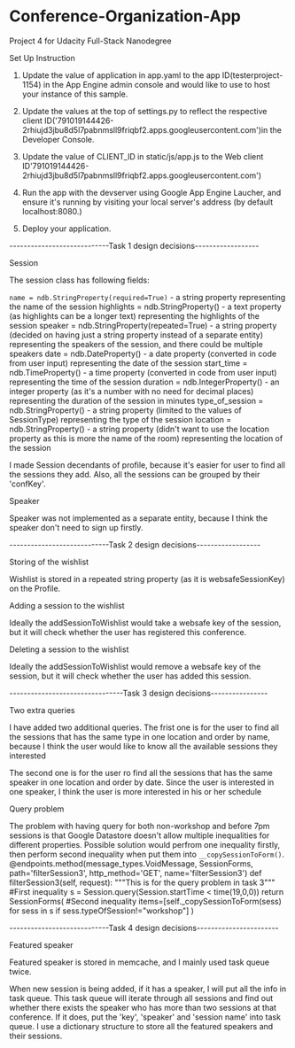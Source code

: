 # Conference-Organization-App
Project 4 for Udacity Full-Stack Nanodegree


Set Up Instruction

1. Update the value of application in app.yaml to the app ID(testerproject-1154) in the App Engine admin console and would like to use to host your instance of this sample.

2. Update the values at the top of settings.py to reflect the respective client ID('791019144426-2rhiujd3jbu8d5l7pabnmsll9friqbf2.apps.googleusercontent.com')in the Developer Console.

3. Update the value of CLIENT_ID in static/js/app.js to the Web client ID'791019144426-2rhiujd3jbu8d5l7pabnmsll9friqbf2.apps.googleusercontent.com')

4. Run the app with the devserver using Google App Engine Laucher, and ensure it's running by visiting your local server's address (by default localhost:8080.)

5. Deploy your application.



----------------------------Task 1 design decisions------------------

Session

The session class has following fields:

`name = ndb.StringProperty(required=True)` - a string property representing the name of the session
highlights = ndb.StringProperty() - a text property (as highlights can be a longer text) representing the highlights of the session
speaker = ndb.StringProperty(repeated=True) - a string property (decided on having just a string property instead of a separate entity) representing the speakers of the session, and there could be multiple speakers
date = ndb.DateProperty() - a date property (converted in code from user input) representing the date of the session
start_time = ndb.TimeProperty() - a time property (converted in code from user input) representing the time of the session
duration = ndb.IntegerProperty() - an integer property (as it's a number with no need for decimal places) representing the duration of the session in minutes
type_of_session = ndb.StringProperty() - a string property (limited to the values of SessionType) representing the type of the session
location = ndb.StringProperty() - a string property (didn't want to use the location property as this is more the name of the room) representing the location of the session

I made Session decendants of profile, because it's easier for user to find all the sessions they add.
Also, all the sessions can be grouped by their 'confKey'.


Speaker

Speaker was not implemented as a separate entity, because I think the speaker don't need to sign up firstly. 

----------------------------Task 2 design decisions------------------

Storing of the wishlist

Wishlist is stored in a repeated string property (as it is websafeSessionKey) on the Profile.

Adding a session to the wishlist

Ideally the addSessionToWishlist would take a websafe key of the session,  but it will check whether the user has registered this conference.

Deleting a session to the wishlist

Ideally the addSessionToWishlist would remove a websafe key of the session,  but it will check whether the user has added this session.

--------------------------------Task 3 design decisions----------------

Two extra queries

I have added two additional queries.
The frist one is for the user to find all the sessions that has the same type in one location and order by name, because I think the user would like to know all the available sessions they interested

The second one is for the user ro find all the sessions that has the same speaker in one location and order by date. Since the user is interested in one speaker, I think the user is more interested in his or her schedule

Query problem

The problem with having query for both non-workshop and before 7pm sessions is that Google Datastore doesn't allow multiple inequalities for different properties. Possible solution would perfrom one inequality firstly, then perform second inequality when put them into `__copySessionToForm()`.
           @endpoints.method(message_types.VoidMessage, SessionForms,
                      path='filterSession3', http_method='GET', name='filterSession3')
           def filterSession3(self, request):
                """This is for the query problem in task 3"""
                #First inequality 
                s = Session.query(Session.startTime < time(19,0,0))
                return SessionForms(
                    #Second inequality
                    items=[self._copySessionToForm(sess) for sess in s if sess.typeOfSession!="workshop"]
                )

----------------------------Task 4 design decisions-----------------------

Featured speaker

Featured speaker is stored in memcache, and I mainly used task queue twice. 

When new session is being added, if it has a speaker, I will put all the info in task queue. This task queue will iterate through all sessions and find out whether there exists the speaker who has more than two sessions at that conference. If it does, put the 'key', 'speaker' and 'session name' into task queue. I use a dictionary structure to store all the featured speakers and their sessions.
